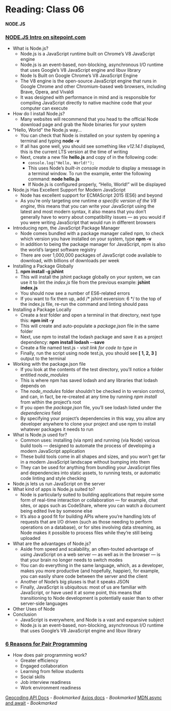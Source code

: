 # Reading: Class 06
#### NODE.JS

### [NODE.JS Intro on sitepoint.com](https://www.sitepoint.com/an-introduction-to-node-js/)
- What is Node.js?
  * Node.js is a JavaScript runtime built on Chrome’s V8 JavaScript engine
  * Node.js is an event-based, non-blocking, asynchronous I/O runtime that uses Google’s V8 JavaScript engine and libuv library
  * Node Is Built on Google Chrome’s V8 JavaScript Engine
  * The V8 engine is the open-source JavaScript engine that runs in Google Chrome and other Chromium-based web browsers, including Brave, Opera, and Vivaldi
  * It was designed with performance in mind and is responsible for compiling JavaScript directly to native machine code that your computer can execute
- How do I install Node.js?
  * Many websites will recommend that you head to the official Node download page and grab the Node binaries for your system
- "Hello, World" the Node.js way...
  * You can check that Node is installed on your system by opening a terminal and typing **node -v**
  * If all has gone well, you should see something like *v12.14.1* displayed, this is the current LTS version at the time of writing
  * Next, create a new file **hello.js** and copy of in the following code:
    * `console.log("Hello, World!");`
    * This uses Node’s *built-in console module* to display a message in a terminal window. To run the example, enter the following command: **node hello.js**
    * If Node.js is configured properly, “Hello, World!” will be displayed
- Node.js Has Excellent Support for Modern JavaScript
  * Node has excellent support for ECMAScript 2015 (ES6) and beyond
  * As you’re only targeting one runtime *a specific version of the V8 engine*, this means that you can write your JavaScript using the latest and most modern syntax, it also means that you don’t generally have to worry about compatibility issues — as you would if you were writing JavaScript that would run in different browsers
- Introducing npm, the JavaScript Package Manager
  * Node comes bundled with a package manager called npm, to check which version you have installed on your system, type **npm -v**
  * In addition to being the package manager for JavaScript, npm is also the world’s largest software registry
  * There are over 1,000,000 packages of JavaScript code available to download, with billions of downloads per week
- Installing a Package Globally
  1. **npm install -g jshint**
    * This will install the jshint package globally on your system, we can use it to lint the *index.js* file from the previous example: **jshint index.js**
    * You should now see a number of ES6-related errors
    * If you want to fix them up, add /* jshint esversion: 6 */ to the top of the index.js file, re-run the command and linting should pass
- Installing a Package Locally
  * Create a *test* folder and open a terminal in that directory, next type this: **npm init -y**
  * This will create and auto-populate a *package.json* file in the same folder
  * Next, use npm to install the lodash package and save it as a project dependency: **npm install lodash --save**
  * Create a file named test.js - *visit link for code to type in*
  * Finally, run the script using node test.js, you should see **[ 1, 2, 3 ]** output to the terminal
- Working with the package.json file
  * If you look at the contents of the test directory, you’ll notice a folder entitled *node_modules*
  * This is where npm has saved lodash and any libraries that lodash depends on
  * The *node_modules* folder shouldn’t be checked in to version control, and can, in fact, be re-created at any time by running *npm install* from within the project’s root
  * If you open the *package.json* file, you’ll see lodash listed under the *dependencies* field
  * By specifying your project’s dependencies in this way, you allow any developer anywhere to clone your project and use npm to install whatever packages it needs to run
- What is Node.js used for?
  * Common uses: installing (via npm) and running (via Node) various build tools — designed to automate the process of developing a modern JavaScript application
  * These build tools come in all shapes and sizes, and you won’t get far in a modern JavaScript landscape without bumping into them
  * They can be used for anything from bundling your JavaScript files and dependencies into static assets, to running tests, or automatic code linting and style checking
- Node.js lets us run JavaScript on the server
- What kind of apps is Node.js suited to?
  * Node is particularly suited to building applications that require some form of real-time interaction or collaboration — for example, chat sites, or apps such as CodeShare, where you can watch a document being edited live by someone else
  * It’s also a good fit for building APIs where you’re handling lots of requests that are I/O driven (such as those needing to perform operations on a database), or for sites involving data streaming, as Node makes it possible to process files while they’re still being uploaded
- What are the advantages of Node.js?
  * Aside from speed and scalability, an often-touted advantage of using JavaScript on a web server — as well as in the browser — is that your brain no longer needs to switch modes
  * You can do everything in the same language, which, as a developer, makes you more productive (and hopefully, happier), for example, you can easily share code between the server and the client
  * Another of Node’s big pluses is that it speaks JSON
  * Finally, JavaScript is ubiquitous: most of us are familiar with JavaScript, or have used it at some point, this means that transitioning to Node development is potentially easier than to other server-side languages
- Other Uses of Node
- Conclusion
  * JavaScript is everywhere, and Node is a vast and expansive subject
  * Node.js is an event-based, non-blocking, asynchronous I/O runtime that uses Google’s V8 JavaScript engine and libuv library

### [6 Reasons for Pair Programming](https://canvas.instructure.com/courses/2608709/discussion_topics/10837440)
- How does pair programming work?
  * Greater efficiency
  * Engaged collaboration
  * Learning from fellow students
  * Social skills
  * Job interview readiness
  * Work environment readiness

[Geocoding API Docs](https://locationiq.com/) - *Bookmarked*
[Axios docs](https://www.npmjs.com/package/axios) - *Bookmarked*
[MDN async and await](https://developer.mozilla.org/en-US/docs/Learn/JavaScript/Asynchronous/Async_await) - *Bookmarked*